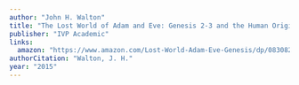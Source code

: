 ```yaml
---
author: "John H. Walton"
title: "The Lost World of Adam and Eve: Genesis 2-3 and the Human Origins Debate"
publisher: "IVP Academic"
links:
  amazon: "https://www.amazon.com/Lost-World-Adam-Eve-Genesis/dp/0830824618"
authorCitation: "Walton, J. H."
year: "2015"
---
```

